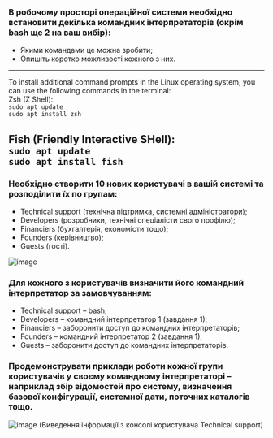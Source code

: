 ### В робочому просторі операційної системи необхідно встановити декілька командних інтерпретаторів (окрім bash ще 2 на ваш вибір):  
- Якими командами це можна зробити;  
- Опишіть коротко можливості кожного з них.

---
To install additional command prompts in the Linux operating system, you can use the following commands in the terminal:  
Zsh (Z Shell):  
`sudo apt update`  
`sudo apt install zsh`  

Fish (Friendly Interactive SHell):  
`sudo apt update`  
`sudo apt install fish`    
---

### Необхідно створити 10 нових користувачі в вашій системі та розподілити їх по групам:  
- Technical support (технічна підтримка, системні адміністратори);  
- Developers (розробники, технічні спеціалісти свого профілю);  
- Financiers (бухгалтерія, економісти тощо);  
- Founders (керівництво);  
- Guests (гості).

![image](https://github.com/user-attachments/assets/8bd2213c-309a-4da9-a6e6-fd007c678e3b)

### Для кожного з користувачів визначити його командний інтерпретатор за замовчуванням:
- Technical support – bash;  
- Developers – командний інтерпретатор 1 (завдання 1);  
- Financiers – заборонити доступ до командних інтерпретаторів;   
- Founders – командний інтерпретатор 2 (завдання 1);  
- Guests – заборонити доступ до командних інтерпретаторів.

### Продемонструвати приклади роботи кожної групи користувачів у своєму командному інтерпретаторі – наприклад збір відомостей про систему, визначення базової конфігурації, системної дати, поточних каталогів тощо.
![image](https://github.com/user-attachments/assets/da41e799-3b50-4eb4-8a2a-b84ecabc6385)
(Виведення інформації з консолі користувача Technical support)
